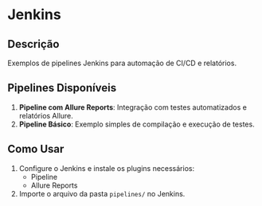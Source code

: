 # Jenkins

## Descrição
Exemplos de pipelines Jenkins para automação de CI/CD e relatórios.

## Pipelines Disponíveis
1. **Pipeline com Allure Reports**: Integração com testes automatizados e relatórios Allure.
2. **Pipeline Básico**: Exemplo simples de compilação e execução de testes.

## Como Usar
1. Configure o Jenkins e instale os plugins necessários:
   - Pipeline
   - Allure Reports
2. Importe o arquivo da pasta `pipelines/` no Jenkins.
